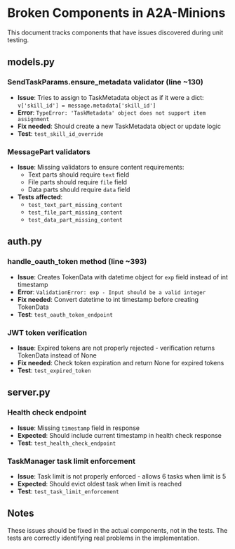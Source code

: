 # Broken Components in A2A-Minions

This document tracks components that have issues discovered during unit testing.

## models.py

### SendTaskParams.ensure_metadata validator (line ~130)
- **Issue**: Tries to assign to TaskMetadata object as if it were a dict: `v['skill_id'] = message.metadata['skill_id']`
- **Error**: `TypeError: 'TaskMetadata' object does not support item assignment`
- **Fix needed**: Should create a new TaskMetadata object or update logic
- **Test**: `test_skill_id_override`

### MessagePart validators
- **Issue**: Missing validators to ensure content requirements:
  - Text parts should require `text` field
  - File parts should require `file` field
  - Data parts should require `data` field
- **Tests affected**: 
  - `test_text_part_missing_content`
  - `test_file_part_missing_content`
  - `test_data_part_missing_content`

## auth.py

### handle_oauth_token method (line ~393)
- **Issue**: Creates TokenData with datetime object for `exp` field instead of int timestamp
- **Error**: `ValidationError: exp - Input should be a valid integer`
- **Fix needed**: Convert datetime to int timestamp before creating TokenData
- **Test**: `test_oauth_token_endpoint`

### JWT token verification
- **Issue**: Expired tokens are not properly rejected - verification returns TokenData instead of None
- **Fix needed**: Check token expiration and return None for expired tokens
- **Test**: `test_expired_token`

## server.py

### Health check endpoint
- **Issue**: Missing `timestamp` field in response
- **Expected**: Should include current timestamp in health check response
- **Test**: `test_health_check_endpoint`

### TaskManager task limit enforcement
- **Issue**: Task limit is not properly enforced - allows 6 tasks when limit is 5
- **Expected**: Should evict oldest task when limit is reached
- **Test**: `test_task_limit_enforcement`

## Notes

These issues should be fixed in the actual components, not in the tests. The tests are correctly identifying real problems in the implementation.
